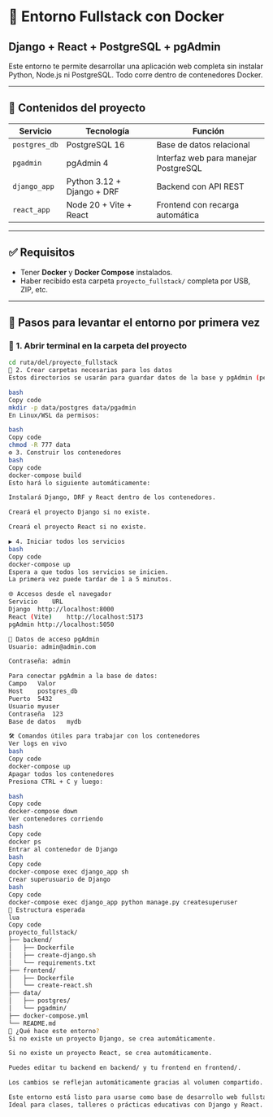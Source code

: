 # 🐳 Entorno Fullstack con Docker  
## Django + React + PostgreSQL + pgAdmin

Este entorno te permite desarrollar una aplicación web completa sin instalar Python, Node.js ni PostgreSQL. Todo corre dentro de contenedores Docker.

---

## 🧱 Contenidos del proyecto

| Servicio       | Tecnología                       | Función                              |
|----------------|----------------------------------|--------------------------------------|
| `postgres_db`  | PostgreSQL 16                    | Base de datos relacional             |
| `pgadmin`      | pgAdmin 4                        | Interfaz web para manejar PostgreSQL |
| `django_app`   | Python 3.12 + Django + DRF       | Backend con API REST                 |
| `react_app`    | Node 20 + Vite + React           | Frontend con recarga automática      |

---

## ✅ Requisitos

- Tener **Docker** y **Docker Compose** instalados.
- Haber recibido esta carpeta `proyecto_fullstack/` completa por USB, ZIP, etc.

---

## 🚀 Pasos para levantar el entorno por primera vez

### 📂 1. Abrir terminal en la carpeta del proyecto

```bash
cd ruta/del/proyecto_fullstack
📁 2. Crear carpetas necesarias para los datos
Estos directorios se usarán para guardar datos de la base y pgAdmin (persistencia):

bash
Copy code
mkdir -p data/postgres data/pgadmin
En Linux/WSL da permisos:

bash
Copy code
chmod -R 777 data
⚙️ 3. Construir los contenedores
bash
Copy code
docker-compose build
Esto hará lo siguiente automáticamente:

Instalará Django, DRF y React dentro de los contenedores.

Creará el proyecto Django si no existe.

Creará el proyecto React si no existe.

▶️ 4. Iniciar todos los servicios
bash
Copy code
docker-compose up
Espera a que todos los servicios se inicien.
La primera vez puede tardar de 1 a 5 minutos.

🌐 Accesos desde el navegador
Servicio	URL
Django	http://localhost:8000
React (Vite)	http://localhost:5173
pgAdmin	http://localhost:5050

🔐 Datos de acceso pgAdmin
Usuario: admin@admin.com

Contraseña: admin

Para conectar pgAdmin a la base de datos:
Campo	Valor
Host	postgres_db
Puerto	5432
Usuario	myuser
Contraseña	123
Base de datos	mydb

🛠️ Comandos útiles para trabajar con los contenedores
Ver logs en vivo
bash
Copy code
docker-compose up
Apagar todos los contenedores
Presiona CTRL + C y luego:

bash
Copy code
docker-compose down
Ver contenedores corriendo
bash
Copy code
docker ps
Entrar al contenedor de Django
bash
Copy code
docker-compose exec django_app sh
Crear superusuario de Django
bash
Copy code
docker-compose exec django_app python manage.py createsuperuser
📂 Estructura esperada
lua
Copy code
proyecto_fullstack/
├── backend/
│   ├── Dockerfile
│   ├── create-django.sh
│   └── requirements.txt
├── frontend/
│   ├── Dockerfile
│   └── create-react.sh
├── data/
│   ├── postgres/
│   └── pgadmin/
├── docker-compose.yml
└── README.md
🧠 ¿Qué hace este entorno?
Si no existe un proyecto Django, se crea automáticamente.

Si no existe un proyecto React, se crea automáticamente.

Puedes editar tu backend en backend/ y tu frontend en frontend/.

Los cambios se reflejan automáticamente gracias al volumen compartido.

Este entorno está listo para usarse como base de desarrollo web fullstack sin dependencias externas.
Ideal para clases, talleres o prácticas educativas con Django y React.










